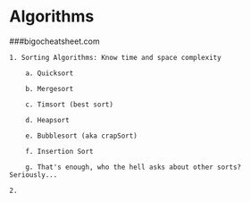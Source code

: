 # Algorithms

###bigocheatsheet.com

    1. Sorting Algorithms: Know time and space complexity

        a. Quicksort

        b. Mergesort

        c. Timsort (best sort)

        d. Heapsort

        e. Bubblesort (aka crapSort)

        f. Insertion Sort

        g. That's enough, who the hell asks about other sorts? Seriously...

    2.
